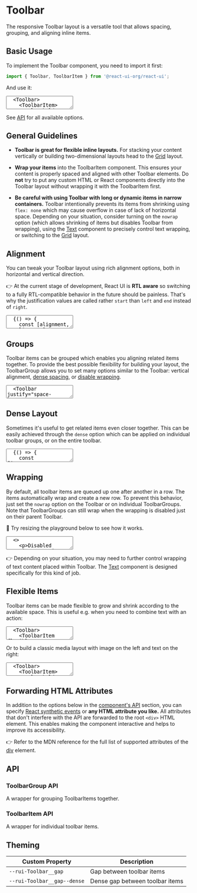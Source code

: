 # Toolbar

The responsive Toolbar layout is a versatile tool that allows spacing, grouping,
and aligning inline items.

## Basic Usage

To implement the Toolbar component, you need to import it first:

```js
import { Toolbar, ToolbarItem } from '@react-ui-org/react-ui';
```

And use it:

<textarea is="docoff-react-preview">
  <Toolbar>
    <ToolbarItem>
      <Placeholder bordered>Toolbar item</Placeholder>
    </ToolbarItem>
    <ToolbarItem>
      <Placeholder bordered>Toolbar item</Placeholder>
    </ToolbarItem>
    <ToolbarItem>
      <Placeholder bordered>Toolbar item</Placeholder>
    </ToolbarItem>
  </Toolbar>
</textarea>

See [API](#api) for all available options.

## General Guidelines

- **Toolbar is great for flexible inline layouts.** For stacking your content
  vertically or building two-dimensional layouts head to the [Grid][grid]
  layout.

- **Wrap your items** into the ToolbarItem component. This ensures your content
  is properly spaced and aligned with other Toolbar elements. Do **not** try to
  put any custom HTML or React components directly into the Toolbar layout
  without wrapping it with the ToolbarItem first.

- **Be careful with using Toolbar with long or dynamic items in narrow
  containers.** Toolbar intentionally prevents its items from shrinking using
  `flex: none` which may cause overflow in case of lack of horizontal space.
  Depending on your situation, consider turning on the `nowrap` option
  (which allows shrinking of items but disables Toolbar from wrapping), using
  the [Text][text] component to precisely control text wrapping, or switching to
  the [Grid][grid] layout.

## Alignment

You can tweak your Toolbar layout using rich alignment options, both in
horizontal and vertical direction.

👉 At the current stage of development, React UI is **RTL aware** so switching
to a fully RTL-compatible behavior in the future should be painless. That's why
the justification values are called rather `start` than `left` and `end` instead
of `right`.

<textarea is="docoff-react-preview">
  {() => {
    const [alignment, setAlignment] = React.useState('top');
    const [justification, setJustification] = React.useState('start');
    return (
      <div>
        <Toolbar>
          <ToolbarGroup align="baseline">
            <ToolbarItem>
              <span id="alignment-label">Alignment:</span>
            </ToolbarItem>
            <ToolbarItem>
              <ButtonGroup aria-labelledby="alignment-label">
                <Button
                  color={alignment === 'top' ? 'dark' : 'primary'}
                  label="top"
                  onClick={() => setAlignment('top')}
                />
                <Button
                  color={alignment === 'middle' ? 'dark' : 'primary'}
                  label="middle"
                  onClick={() => setAlignment('middle')}
                />
                <Button
                  color={alignment === 'bottom' ? 'dark' : 'primary'}
                  label="bottom"
                  onClick={() => setAlignment('bottom')}
                />
                <Button
                  color={alignment === 'baseline' ? 'dark' : 'primary'}
                  label="baseline"
                  onClick={() => setAlignment('baseline')}
                />
              </ButtonGroup>
            </ToolbarItem>
          </ToolbarGroup>
          <ToolbarGroup align="baseline">
            <ToolbarItem>
              <span id="justification-label">Justification:</span>
            </ToolbarItem>
            <ToolbarItem>
              <ButtonGroup aria-labelledby="justification-label">
                <Button
                  color={justification === 'start' ? 'dark' : 'primary'}
                  label="start"
                  onClick={() => setJustification('start')}
                />
                <Button
                  color={justification === 'center' ? 'dark' : 'primary'}
                  label="center"
                  onClick={() => setJustification('center')}
                />
                <Button
                  color={justification === 'end' ? 'dark' : 'primary'}
                  label="end"
                  onClick={() => setJustification('end')}
                />
                <Button
                  color={justification === 'space-between' ? 'dark' : 'primary'}
                  label="space-between"
                  onClick={() => setJustification('space-between')}
                />
              </ButtonGroup>
            </ToolbarItem>
          </ToolbarGroup>
        </Toolbar>
        <Toolbar align={alignment} justify={justification}>
          <ToolbarItem>
            <Placeholder bordered>First item</Placeholder>
          </ToolbarItem>
          <ToolbarItem>
            <Placeholder bordered>
              Second item<br />
              is taller
            </Placeholder>
          </ToolbarItem>
          <ToolbarItem>
            <Placeholder bordered>Third item</Placeholder>
          </ToolbarItem>
        </Toolbar>
      </div>
    );
  }}
</textarea>

## Groups

Toolbar items can be grouped which enables you aligning related items together.
To provide the best possible flexibility for building your layout, the
ToolbarGroup allows you to set many options similar to the Toolbar: vertical
alignment, [dense spacing](#dense-layout), or [disable wrapping](#wrapping).

<textarea is="docoff-react-preview">
  <Toolbar justify="space-between">
    <ToolbarGroup>
      <ToolbarItem>
        <Placeholder bordered>Group A</Placeholder>
      </ToolbarItem>
      <ToolbarItem>
        <Placeholder bordered>Group A</Placeholder>
      </ToolbarItem>
    </ToolbarGroup>
    <ToolbarGroup align="middle">
      <ToolbarItem>
        <Placeholder bordered>Group B</Placeholder>
      </ToolbarItem>
      <ToolbarItem>
        <Placeholder bordered>Group B</Placeholder>
      </ToolbarItem>
    </ToolbarGroup>
    <ToolbarItem>
      <Placeholder bordered>Item</Placeholder>
    </ToolbarItem>
  </Toolbar>
</textarea>

## Dense Layout

Sometimes it's useful to get related items even closer together. This can be
easily achieved through the `dense` option which can be applied on individual
toolbar groups, or on the entire toolbar.

<textarea is="docoff-react-preview">
  {() => {
    const [isGroupDense, setIsGroupDense] = React.useState(true);
    const [isToolbarDense, setIsToolbarDense] = React.useState(false);
    return (
      <div>
        <Toolbar>
          <ToolbarItem>
            <CheckboxField
              checked={isGroupDense}
              label="Dense ToolbarGroup"
              onChange={(e) => setIsGroupDense(e.target.checked)}
            />
          </ToolbarItem>
          <ToolbarItem>
            <CheckboxField
              checked={isToolbarDense}
              label="Dense Toolbar"
              onChange={(e) => setIsToolbarDense(e.target.checked)}
            />
          </ToolbarItem>
        </Toolbar>
        <Toolbar dense={isToolbarDense}>
          <ToolbarGroup dense={isGroupDense}>
            <ToolbarItem>
              <Placeholder bordered>Group item</Placeholder>
            </ToolbarItem>
            <ToolbarItem>
              <Placeholder bordered>Group item</Placeholder>
            </ToolbarItem>
          </ToolbarGroup>
          <ToolbarItem>
            <Placeholder bordered>Standalone item</Placeholder>
          </ToolbarItem>
          <ToolbarItem>
            <Placeholder bordered>Standalone item</Placeholder>
          </ToolbarItem>
        </Toolbar>
      </div>
    );
  }}
</textarea>

## Wrapping

By default, all toolbar items are queued up one after another in a row. The
items automatically wrap and create a new row. To prevent this behavior, just
set the `nowrap` option on the Toolbar or on individual ToolbarGroups. Note that
ToolbarGroups can still wrap when the wrapping is disabled just on their parent
Toolbar.

📐 Try resizing the playground below to see how it works.

<textarea is="docoff-react-preview">
  <>
    <p>Disabled wrapping on entire toolbar:</p>
    <Toolbar justify="space-between" nowrap>
      <ToolbarGroup>
        <ToolbarItem>
          <Placeholder bordered>Group A</Placeholder>
        </ToolbarItem>
        <ToolbarItem>
          <Placeholder bordered>Group A</Placeholder>
        </ToolbarItem>
      </ToolbarGroup>
      <ToolbarGroup>
        <ToolbarItem>
          <Placeholder bordered>Group B</Placeholder>
        </ToolbarItem>
        <ToolbarItem>
          <Placeholder bordered>Group B</Placeholder>
        </ToolbarItem>
      </ToolbarGroup>
      <ToolbarItem>
        <Placeholder bordered>Item</Placeholder>
      </ToolbarItem>
    </Toolbar>
    <p>Disabled wrapping on toolbar groups:</p>
    <Toolbar justify="space-between">
      <ToolbarGroup nowrap>
        <ToolbarItem>
          <Placeholder bordered>Group A</Placeholder>
        </ToolbarItem>
        <ToolbarItem>
          <Placeholder bordered>Group A</Placeholder>
        </ToolbarItem>
      </ToolbarGroup>
      <ToolbarGroup nowrap>
        <ToolbarItem>
          <Placeholder bordered>Group B</Placeholder>
        </ToolbarItem>
        <ToolbarItem>
          <Placeholder bordered>Group B</Placeholder>
        </ToolbarItem>
      </ToolbarGroup>
      <ToolbarItem>
        <Placeholder bordered>Item</Placeholder>
      </ToolbarItem>
    </Toolbar>
  </>
</textarea>

👉 Depending on your situation, you may need to further control wrapping of text
content placed within Toolbar. The [Text][text] component is designed
specifically for this kind of job.

## Flexible Items

Toolbar items can be made flexible to grow and shrink according to the available
space. This is useful e.g. when you need to combine text with an action:

<textarea is="docoff-react-preview">
  <Toolbar>
    <ToolbarItem flexible>
      <Placeholder bordered>My Headline</Placeholder>
    </ToolbarItem>
    <ToolbarItem>
      <Placeholder bordered>Action</Placeholder>
    </ToolbarItem>
  </Toolbar>
</textarea>

Or to build a classic media layout with image on the left and text on the right:

<textarea is="docoff-react-preview">
  <Toolbar>
    <ToolbarItem>
      <Placeholder bordered>Media object</Placeholder>
    </ToolbarItem>
    <ToolbarItem flexible>
      <Placeholder bordered>Media body</Placeholder>
    </ToolbarItem>
  </Toolbar>
</textarea>

## Forwarding HTML Attributes

In addition to the options below in the [component's API](#api) section, you
can specify [React synthetic events] or **any HTML attribute you like.** All
attributes that don't interfere with the API are forwarded to the root `<div>`
HTML element. This enables making the component interactive and helps to improve
its accessibility.

👉 Refer to the MDN reference for the full list of supported attributes of the
[div] element.

## API

<Props table of={Toolbar} />

### ToolbarGroup API

A wrapper for grouping ToolbarItems together.

<Props table of={ToolbarGroup} />

### ToolbarItem API

A wrapper for individual toolbar items.

<Props table of={ToolbarItem} />

## Theming

| Custom Property                                      | Description                                                  |
|------------------------------------------------------|--------------------------------------------------------------|
| `--rui-Toolbar__gap`                                 | Gap between toolbar items                                    |
| `--rui-Toolbar__gap--dense`                          | Dense gap between toolbar items                              |

[inline-elements]: https://developer.mozilla.org/en-US/docs/Web/HTML/Inline_elements
[block-elements]: https://developer.mozilla.org/en-US/docs/Web/HTML/Inline_elements
[grid]: /lib/components/Grid
[spacing]: /docs/css-helpers/spacing
[text]: /lib/components/Text
[React synthetic events]: https://reactjs.org/docs/events.html
[div]: https://developer.mozilla.org/en-US/docs/Web/HTML/Element/div#attributes

